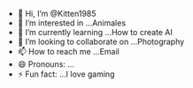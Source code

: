 - 👋 Hi, I’m @Kitten1985
- 👀 I’m interested in ...Animales
- 🌱 I’m currently learning ...How to create AI
- 💞️ I’m looking to collaborate on ...Photography
- 📫 How to reach me ...Email
- 😄 Pronouns: ...
- ⚡ Fun fact: ...I love gaming

<!---
Kitten1985/Kitten1985 is a ✨ special ✨ repository because its `README.md` (this file) appears on your GitHub profile.
You can click the Preview link to take a look at your changes.
--->
